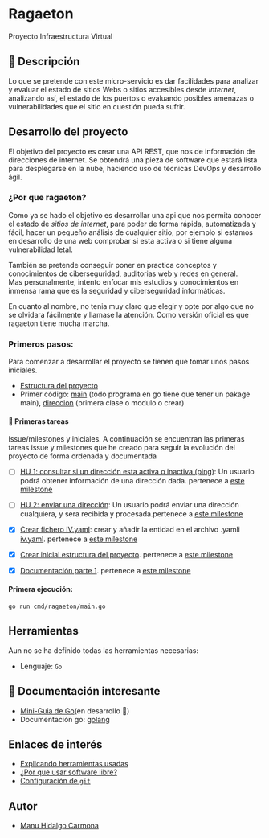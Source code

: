 # Ragaeton

Proyecto Infraestructura Virtual

## :memo: Descripción

Lo que se pretende con este micro-servicio es dar facilidades para analizar y evaluar el estado de sitios Webs o sitios accesibles desde *Internet*, analizando así, el estado de los puertos o evaluando posibles amenazas o vulnerabilidades que el sitio en cuestión pueda sufrir.

## Desarrollo del proyecto

El objetivo del proyecto es crear una API REST, que nos de información de direcciones de internet. Se obtendrá una pieza de software que estará lista para desplegarse en la nube, haciendo uso de técnicas DevOps y desarrollo ágil.

### ¿Por que ragaeton?

Como ya se hado el objetivo es desarrollar una api que nos permita conocer el estado de *sitios de internet*, para poder de forma rápida, automatizada y fácil, hacer un pequeño análisis de cualquier sitio, por ejemplo si estamos en desarrollo de una web comprobar si esta activa o si tiene alguna vulnerabilidad letal. 

También se pretende conseguir poner en practica conceptos y conocimientos de ciberseguridad, auditorias web y redes en general.  
Mas personalmente, intento enfocar mis estudios y conocimientos en inmensa rama que es la seguridad y ciberseguridad informáticas.

En cuanto al nombre, no tenia muy claro que elegir y opte por algo que no se olvidara fácilmente y llamase la atención. Como versión oficial es que ragaeton tiene mucha marcha.

### Primeros pasos:

Para comenzar a desarrollar el proyecto se tienen que tomar unos pasos iniciales. 

- [Estructura del proyecto](./docs/estructura.md)
- Primer código: [main](https://github.com/venrra/ragaeton/blob/master/cmd/ragaeton/main.go) (todo programa en go tiene que tener un pakage main), [direccion](https://github.com/venrra/ragaeton/blob/master/pkg/direccion/direccion.go) (primera clase o modulo o crear) 

#### :notebook_with_decorative_cover: Primeras tareas

Issue/milestones y  iniciales. A continuación se encuentran las primeras tareas issue y milestones que he creado para seguir la evolución del proyecto de forma ordenada y documentada

- [ ] [HU 1: consultar si un dirección esta activa o inactiva (ping)](https://github.com/venrra/ragaeton/issues/4): Un usuario podrá obtener información de una dirección dada. pertenece a [este milestone](https://github.com/venrra/ragaeton/milestone/1)
- [ ] [HU 2: enviar una dirección](https://github.com/venrra/ragaeton/issues/5): Un usuario podrá enviar una dirección cualquiera, y sera recibida y procesada.pertenece a [este milestone](https://github.com/venrra/ragaeton/milestone/1)
- [x] [Crear fichero IV.yaml](https://github.com/venrra/ragaeton/issues/1): crear y añadir la entidad en el archivo .yamli [iv.yaml](https://github.com/venrra/ragaeton/blob/master/iv.yaml). pertenece a [este milestone](https://github.com/venrra/ragaeton/milestone/1)
- [x] [Crear inicial estructura del proyecto](https://github.com/venrra/ragaeton/issues/2). pertenece a [este milestone](https://github.com/venrra/ragaeton/milestone/1)
- [x] [Documentación parte 1](https://github.com/venrra/ragaeton/issues/3). pertenece a [este milestone](https://github.com/venrra/ragaeton/milestone/1)


#### Primera ejecución: 

```
go run cmd/ragaeton/main.go
```

## Herramientas

Aun no se ha definido todas las herramientas necesarias: 

- Lenguaje: `Go`


## :page_facing_up: Documentación interesante

- [Mini-Guia de Go](https://github.com/venrra/ragaeton/blob/master/docs/guia-go.md)(en desarrollo :hammer:)
- Documentación go: [golang](https://golang.org/doc/)

## Enlaces de interés

- [Explicando herramientas usadas](./docs/herramientas.md)
- [¿Por que usar software libre?](./docs/softwareLibre.md)
- [Configuración de `git`](./docs/inicialGit.md)

## Autor 

- [Manu Hidalgo Carmona](https://github.com/venrra)